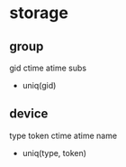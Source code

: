 # storage

## group
gid ctime atime subs
* uniq(gid)

## device
type token ctime atime name
* uniq(type, token)
